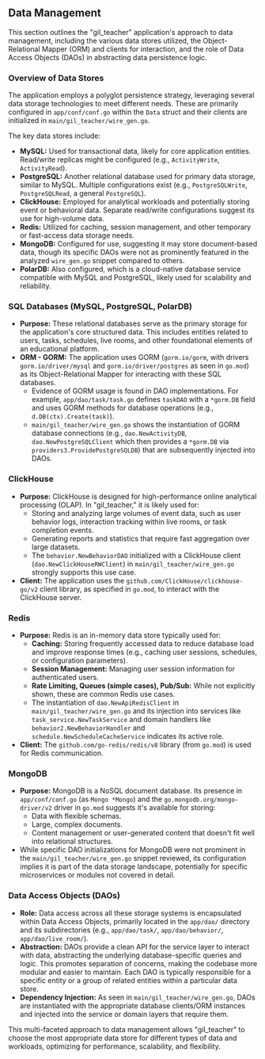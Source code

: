 ## Data Management

This section outlines the "gil_teacher" application's approach to data management, including the various data stores utilized, the Object-Relational Mapper (ORM) and clients for interaction, and the role of Data Access Objects (DAOs) in abstracting data persistence logic.

### Overview of Data Stores

The application employs a polyglot persistence strategy, leveraging several data storage technologies to meet different needs. These are primarily configured in `app/conf/conf.go` within the `Data` struct and their clients are initialized in `main/gil_teacher/wire_gen.go`.

The key data stores include:

*   **MySQL:** Used for transactional data, likely for core application entities. Read/write replicas might be configured (e.g., `ActivityWrite`, `ActivityRead`).
*   **PostgreSQL:** Another relational database used for primary data storage, similar to MySQL. Multiple configurations exist (e.g., `PostgreSQLWrite`, `PostgreSQLRead`, a general `PostgreSQL`).
*   **ClickHouse:** Employed for analytical workloads and potentially storing event or behavioral data. Separate read/write configurations suggest its use for high-volume data.
*   **Redis:** Utilized for caching, session management, and other temporary or fast-access data storage needs.
*   **MongoDB:** Configured for use, suggesting it may store document-based data, though its specific DAOs were not as prominently featured in the analyzed `wire_gen.go` snippet compared to others.
*   **PolarDB:** Also configured, which is a cloud-native database service compatible with MySQL and PostgreSQL, likely used for scalability and reliability.

### SQL Databases (MySQL, PostgreSQL, PolarDB)

*   **Purpose:** These relational databases serve as the primary storage for the application's core structured data. This includes entities related to users, tasks, schedules, live rooms, and other foundational elements of an educational platform.
*   **ORM - GORM:** The application uses GORM (`gorm.io/gorm`, with drivers `gorm.io/driver/mysql` and `gorm.io/driver/postgres` as seen in `go.mod`) as its Object-Relational Mapper for interacting with these SQL databases.
    *   Evidence of GORM usage is found in DAO implementations. For example, `app/dao/task/task.go` defines `taskDAO` with a `*gorm.DB` field and uses GORM methods for database operations (e.g., `d.DB(ctx).Create(task)`).
    *   `main/gil_teacher/wire_gen.go` shows the instantiation of GORM database connections (e.g., `dao.NewActivityDB`, `dao.NewPostgreSQLClient` which then provides a `*gorm.DB` via `providers3.ProvidePostgreSQLDB`) that are subsequently injected into DAOs.

### ClickHouse

*   **Purpose:** ClickHouse is designed for high-performance online analytical processing (OLAP). In "gil_teacher," it is likely used for:
    *   Storing and analyzing large volumes of event data, such as user behavior logs, interaction tracking within live rooms, or task completion events.
    *   Generating reports and statistics that require fast aggregation over large datasets.
    *   The `behavior.NewBehaviorDAO` initialized with a ClickHouse client (`dao.NewClickHouseRWClient`) in `main/gil_teacher/wire_gen.go` strongly supports this use case.
*   **Client:** The application uses the `github.com/ClickHouse/clickhouse-go/v2` client library, as specified in `go.mod`, to interact with the ClickHouse server.

### Redis

*   **Purpose:** Redis is an in-memory data store typically used for:
    *   **Caching:** Storing frequently accessed data to reduce database load and improve response times (e.g., caching user sessions, schedules, or configuration parameters).
    *   **Session Management:** Managing user session information for authenticated users.
    *   **Rate Limiting, Queues (simple cases), Pub/Sub:** While not explicitly shown, these are common Redis use cases.
    *   The instantiation of `dao.NewApiRedisClient` in `main/gil_teacher/wire_gen.go` and its injection into services like `task_service.NewTaskService` and domain handlers like `behavior2.NewBehaviorHandler` and `schedule.NewScheduleCacheService` indicates its active role.
*   **Client:** The `github.com/go-redis/redis/v8` library (from `go.mod`) is used for Redis communication.

### MongoDB

*   **Purpose:** MongoDB is a NoSQL document database. Its presence in `app/conf/conf.go` (as `Mongo *Mongo`) and the `go.mongodb.org/mongo-driver/v2` driver in `go.mod` suggests it's available for storing:
    *   Data with flexible schemas.
    *   Large, complex documents.
    *   Content management or user-generated content that doesn't fit well into relational structures.
*   While specific DAO initializations for MongoDB were not prominent in the `main/gil_teacher/wire_gen.go` snippet reviewed, its configuration implies it is part of the data storage landscape, potentially for specific microservices or modules not covered in detail.

### Data Access Objects (DAOs)

*   **Role:** Data access across all these storage systems is encapsulated within Data Access Objects, primarily located in the `app/dao/` directory and its subdirectories (e.g., `app/dao/task/`, `app/dao/behavior/`, `app/dao/live_room/`).
*   **Abstraction:** DAOs provide a clean API for the service layer to interact with data, abstracting the underlying database-specific queries and logic. This promotes separation of concerns, making the codebase more modular and easier to maintain. Each DAO is typically responsible for a specific entity or a group of related entities within a particular data store.
*   **Dependency Injection:** As seen in `main/gil_teacher/wire_gen.go`, DAOs are instantiated with the appropriate database clients/ORM instances and injected into the service or domain layers that require them.

This multi-faceted approach to data management allows "gil_teacher" to choose the most appropriate data store for different types of data and workloads, optimizing for performance, scalability, and flexibility.
